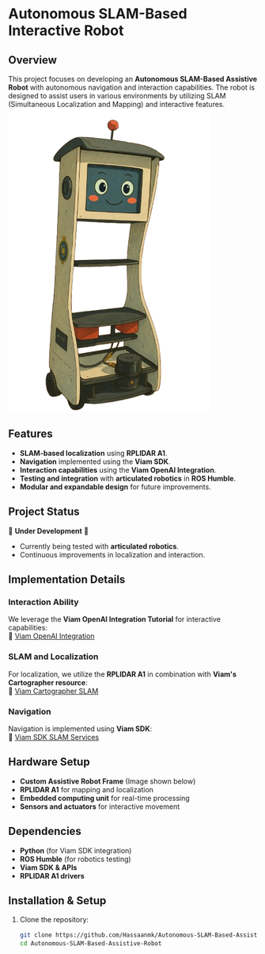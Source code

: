 

# Autonomous SLAM-Based Interactive Robot

## Overview
This project focuses on developing an **Autonomous SLAM-Based Assistive Robot** with autonomous navigation and interaction capabilities. The robot is designed to assist users in various environments by utilizing SLAM (Simultaneous Localization and Mapping) and interactive features.
![Custom Assistive Robot Frame](./Assets/Robot.png)

## Features
- **SLAM-based localization** using **RPLIDAR A1**.
- **Navigation** implemented using the **Viam SDK**.
- **Interaction capabilities** using the **Viam OpenAI Integration**.
- **Testing and integration** with **articulated robotics** in **ROS Humble**.
- **Modular and expandable design** for future improvements.

## Project Status
🚧 **Under Development** 🚧
- Currently being tested with **articulated robotics**.
- Continuous improvements in localization and interaction.

## Implementation Details
### Interaction Ability
We leverage the **Viam OpenAI Integration Tutorial** for interactive capabilities:  
🔗 [Viam OpenAI Integration](https://github.com/viam-labs/tutorial-openai-integration/tree/main)

### SLAM and Localization
For localization, we utilize the **RPLIDAR A1** in combination with **Viam's Cartographer resource**:  
🔗 [Viam Cartographer SLAM](https://docs.viam.com/operate/reference/services/slam/cartographer/)

### Navigation
Navigation is implemented using **Viam SDK**:  
🔗 [Viam SDK SLAM Services](https://python.viam.dev/autoapi/viam/services/slam/index.html)

## Hardware Setup
- **Custom Assistive Robot Frame** (Image shown below)
- **RPLIDAR A1** for mapping and localization
- **Embedded computing unit** for real-time processing
- **Sensors and actuators** for interactive movement

## Dependencies
- **Python** (for Viam SDK integration)
- **ROS Humble** (for robotics testing)
- **Viam SDK & APIs**
- **RPLIDAR A1 drivers**

## Installation & Setup
1. Clone the repository:
   ```sh
   git clone https://github.com/Hassaanmk/Autonomous-SLAM-Based-Assistive-Robot.git
   cd Autonomous-SLAM-Based-Assistive-Robot
